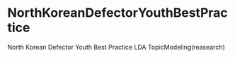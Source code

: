 # NorthKoreanDefectorYouthBestPractice
North Korean Defector Youth Best Practice LDA TopicModeling(reasearch)
